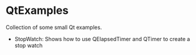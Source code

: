 # QtExamples

Collection of some small Qt examples.

* StopWatch: Shows how to use QElapsedTimer and QTimer to create
  a stop watch
